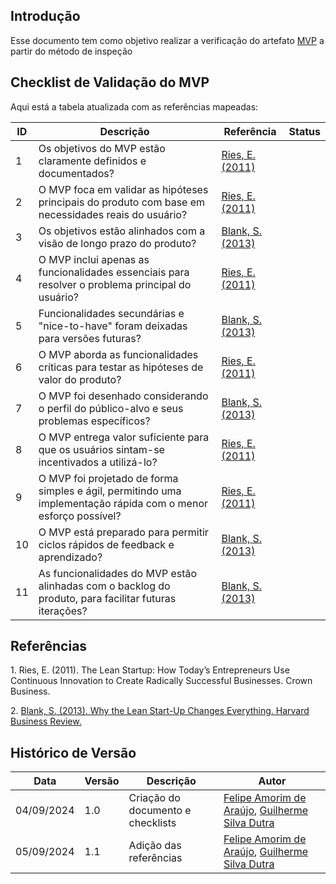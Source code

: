 ## Introdução

Esse documento tem como objetivo realizar a verificação do artefato [MVP](../../ModelagemAgil/sprint-backlog.md) a partir do método de inspeção

## Checklist de Validação do MVP
Aqui está a tabela atualizada com as referências mapeadas:

| ID  | Descrição | Referência | Status |
|-----|-----------|------------|--------|
| 1   | Os objetivos do MVP estão claramente definidos e documentados?                                                 | [Ries, E. (2011)](#the-lean-startup) |        |
| 2   | O MVP foca em validar as hipóteses principais do produto com base em necessidades reais do usuário?            | [Ries, E. (2011)](#the-lean-startup) |        |
| 3   | Os objetivos estão alinhados com a visão de longo prazo do produto?                                            | [Blank, S. (2013)](#lean-changes-everything) |        |
| 4   | O MVP inclui apenas as funcionalidades essenciais para resolver o problema principal do usuário?               | [Ries, E. (2011)](#the-lean-startup) |        |
| 5   | Funcionalidades secundárias e "nice-to-have" foram deixadas para versões futuras?                              | [Blank, S. (2013)](#lean-changes-everything) |        |
| 6   | O MVP aborda as funcionalidades críticas para testar as hipóteses de valor do produto?                         | [Ries, E. (2011)](#the-lean-startup) |        |
| 7   | O MVP foi desenhado considerando o perfil do público-alvo e seus problemas específicos?                       | [Blank, S. (2013)](#lean-changes-everything) |        |
| 8   | O MVP entrega valor suficiente para que os usuários sintam-se incentivados a utilizá-lo?                      | [Ries, E. (2011)](#the-lean-startup) |        |
| 9   | O MVP foi projetado de forma simples e ágil, permitindo uma implementação rápida com o menor esforço possível? | [Ries, E. (2011)](#the-lean-startup) |        |
| 10  | O MVP está preparado para permitir ciclos rápidos de feedback e aprendizado?                                  | [Blank, S. (2013)](#lean-changes-everything) |        |
| 11  | As funcionalidades do MVP estão alinhadas com o backlog do produto, para facilitar futuras iterações?         | [Blank, S. (2013)](#lean-changes-everything) |        |

## Referências

<a id="the-lean-startup">1.</a> Ries, E. (2011). The Lean Startup: How Today’s Entrepreneurs Use Continuous Innovation to Create Radically Successful Businesses. Crown Business.

<a id="lean-changes-everything">2.</a> [Blank, S. (2013). Why the Lean Start-Up Changes Everything. Harvard Business Review.](https://hbr.org/2013/05/why-the-lean-start-up-changes-everything)

## Histórico de Versão

<center>

| Data | Versão | Descrição | Autor |
| ---- | ------ | --------- | ----- |
| 04/09/2024 | 1.0 | Criação do documento e checklists | [Felipe Amorim de Araújo](https://github.com/lipeaaraujo), [Guilherme Silva Dutra](https://github.com/GuiDutra21) |
| 05/09/2024 | 1.1 | Adição das referências | [Felipe Amorim de Araújo](https://github.com/lipeaaraujo), [Guilherme Silva Dutra](https://github.com/GuiDutra21) |

</center>